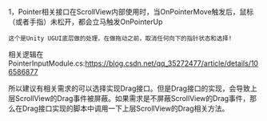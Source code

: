 1，Pointer相关接口在ScrollView内部使用时，当OnPointerMove触发后，鼠标（或者手指）未松开，都会立马触发OnPointerUp

``这个是Unity UGUI底层做的处理，在做拖动之前，取消任何向下的指针状态和选择!``

相关逻辑在PointerInputModule.cs:https://blog.csdn.net/qq_35272477/article/details/106586877

所以建议有相关需求的可以选择实现Drag接口。但是Drag接口的实现，会导致上层ScrollView的Drag事件被屏蔽。如果需求是不屏蔽ScrollView的Drag事件，那么在Drag接口实现的脚本中调用一下上层ScrollView的Drag相关方法。